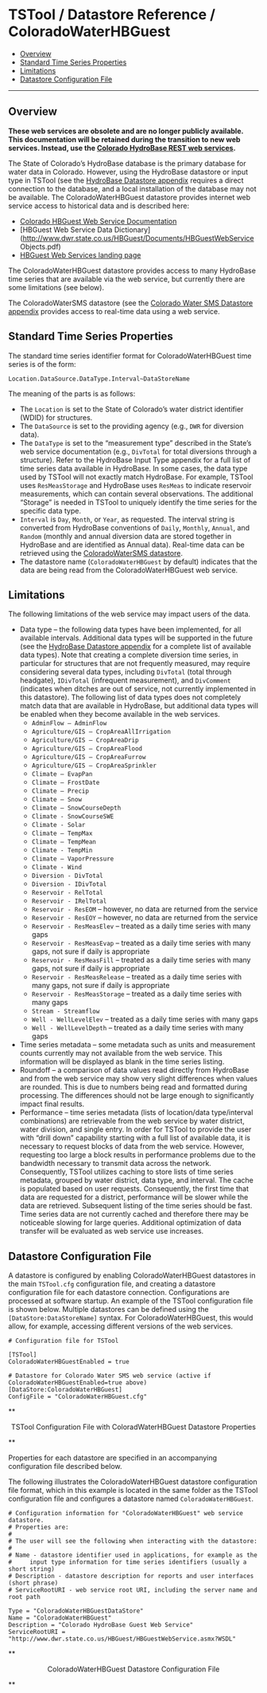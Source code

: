# TSTool / Datastore Reference / ColoradoWaterHBGuest #

* [Overview](#overview)
* [Standard Time Series Properties](#standard-time-series-properties)
* [Limitations](#limitations)
* [Datastore Configuration File](#datastore-configuration-file)

--------------------

## Overview ##

**These web services are obsolete and are no longer publicly available.
This documentation will be retained during the transition to new web services.
Instead, use the [Colorado HydroBase REST web services](../ColoradoHydroBaseRest/ColoradoHydroBaseRest.md).**

The State of Colorado’s HydroBase database is the primary database for water data in Colorado.
However, using the HydroBase datastore or input type in TSTool (see the [HydroBase Datastore appendix](../CO-HydroBase/CO-HydroBase.md)
requires a direct connection to the database,
and a local installation of the database may not be available.
The ColoradoWaterHBGuest datastore provides internet web service access to historical data and is described here:

* [Colorado HBGuest Web Service Documentation](http://www.dwr.state.co.us/HBGuest/Documents/ColoradoHBGuestWebService.pdf)
* [HBGuest Web Service Data Dictionary](http://www.dwr.state.co.us/HBGuest/Documents/HBGuestWebService Objects.pdf)
* [HBGuest Web Services landing page](http://www.dwr.state.co.us/HBGuest/default.aspx)

The ColoradoWaterHBGuest datastore provides access to many HydroBase time series
that are available via the web service, but currently there are some limitations (see below).

The ColoradoWaterSMS datastore (see the [Colorado Water SMS Datastore appendix](../ColoradoWaterSMS/ColoradoWaterSMS.md)
provides access to real-time data using a web service.

## Standard Time Series Properties ##

The standard time series identifier format for ColoradoWaterHBGuest time series is of the form:

```
Location.DataSource.DataType.Interval~DataStoreName
```

The meaning of the parts is as follows:

* The `Location` is set to the State of Colorado’s water district identifier (WDID) for structures.
* The `DataSource` is set to the providing agency (e.g., `DWR` for diversion data).
* The `DataType` is set to the “measurement type” described in the State’s web service
documentation (e.g., `DivTotal` for total diversions through a structure).
Refer to the HydroBase Input Type appendix for a full list of time series data available in HydroBase.
In some cases, the data type used by TSTool will not exactly match HydroBase.
For example, TSTool uses `ResMeasStorage` and HydroBase uses `ResMeas` to indicate reservoir measurements,
which can contain several observations.
The additional “Storage” is needed in TSTool to uniquely identify the time series for the specific data type.
* `Interval` is `Day`, `Month`, or `Year`, as requested.
The interval string is converted from HydroBase conventions of `Daily`, `Monthly`, `Annual`,
and `Random` (monthly and annual diversion data are stored together in HydroBase and are identified as Annual data).
Real-time data can be retrieved using the [ColoradoWaterSMS datastore](../ColoradoWaterSMS/ColoradoWaterSMS.md).
* The datastore name (`ColoradoWaterHBGuest` by default) indicates that the data
are being read from the ColoradoWaterHBGuest web service.

## Limitations ##

The following limitations of the web service may impact users of the data.

* Data type – the following data types have been implemented, for all available intervals.
Additional data types will be supported in the future (see the
[HydroBase Datastore appendix](../CO-HydroBase/CO-HydroBase.md)
for a complete list of available data types).
Note that creating a complete diversion time series,
in particular for structures that are not frequently measured,
may require considering several data types, including `DivTotal` (total through headgate),
`IDivTotal` (infrequent measurement), and `DivComment` (indicates when ditches are out of service,
not currently implemented in this datastore).
The following list of data types does not completely match data that are available in HydroBase,
but additional data types will be enabled when they become available in the web services.
	+ `AdminFlow – AdminFlow`
	+ `Agriculture/GIS – CropAreaAllIrrigation`
	+ `Agriculture/GIS – CropAreaDrip`
	+ `Agriculture/GIS – CropAreaFlood`
	+ `Agriculture/GIS – CropAreaFurrow`
	+ `Agriculture/GIS – CropAreaSprinkler`
	+ `Climate – EvapPan`
	+ `Climate – FrostDate`
	+ `Climate – Precip`
	+ `Climate – Snow`
	+ `Climate – SnowCourseDepth`
	+ `Climate - SnowCourseSWE`
	+ `Climate - Solar`
	+ `Climate – TempMax`
	+ `Climate – TempMean`
	+ `Climate - TempMin`
	+ `Climate – VaporPressure`
	+ `Climate - Wind`
	+ `Diversion - DivTotal`
	+ `Diversion - IDivTotal`
	+ `Reservoir - RelTotal`
	+ `Reservoir - IRelTotal`
	+ `Reservoir - ResEOM` – however, no data are returned from the service
	+ `Reservoir - ResEOY` – however, no data are returned from the service
	+ `Reservoir - ResMeasElev` – treated as a daily time series with many gaps
	+ `Reservoir - ResMeasEvap` – treated as a daily time series with many gaps, not sure if daily is appropriate
	+ `Reservoir - ResMeasFill` – treated as a daily time series with many gaps, not sure if daily is appropriate
	+ `Reservoir - ResMeasRelease` – treated as a daily time series with many gaps, not sure if daily is appropriate
	+ `Reservoir - ResMeasStorage` – treated as a daily time series with many gaps
	+ `Stream - Streamflow`
	+ `Well - WellLevelElev` – treated as a daily time series with many gaps
	+ `Well - WellLevelDepth` – treated as a daily time series with many gaps
* Time series metadata – some metadata such as units and measurement counts
currently may not available from the web service.
This information will be displayed as blank in the time series listing.
* Roundoff – a comparison of data values read directly from HydroBase and from the web
service may show very slight differences when values are rounded.
This is due to numbers being read and formatted during processing.  The differences should not be large enough to significantly impact final results.
* Performance – time series metadata (lists of location/data type/interval combinations)
are retrievable from the web service by water district, water division, and single entry.
In order for TSTool to provide the user with “drill down”
capability starting with a full list of available data,
it is necessary to request blocks of data from the web service.
However, requesting too large a block results in performance problems
due to the bandwidth necessary to transmit data across the network.
Consequently, TSTool utilizes caching to store lists of time series metadata,
grouped by water district, data type, and interval. The cache is populated based on user requests.
Consequently, the first time that data are requested for a district,
performance will be slower while the data are retrieved.
Subsequent listing of the time series should be fast.
Time series data are not currently cached and therefore there may be noticeable slowing for large queries.
Additional optimization of data transfer will be evaluated as web service use increases.

## Datastore Configuration File ##

A datastore is configured by enabling ColoradoWaterHBGuest datastores in the main `TSTool.cfg` configuration file,
and creating a datastore configuration file for each datastore connection.
Configurations are processed at software startup.
An example of the TSTool configuration file is shown below.
Multiple datastores can be defined using the `[DataStore:DataStoreName]` syntax.
For ColoradoWaterHBGuest, this would allow, for example, accessing different versions of the web services.

```
# Configuration file for TSTool

[TSTool]
ColoradoWaterHBGuestEnabled = true

# Datastore for Colorado Water SMS web service (active if ColoradoWaterHBGuestEnabled=true above)
[DataStore:ColoradoWaterHBGuest]
ConfigFile = "ColoradoWaterHBGuest.cfg"
```

**<p style="text-align: center;">
TSTool Configuration File with ColoradWaterHBGuest Datastore Properties
</p>**

Properties for each datastore are specified in an accompanying configuration file described below.

The following illustrates the ColoradoWaterHBGuest datastore configuration file format,
which in this example is located in the same folder as the TSTool
configuration file and configures a datastore named `ColoradoWaterHBGuest`.

```
# Configuration information for "ColoradoWaterHBGuest" web service datastore.
# Properties are:
#
# The user will see the following when interacting with the datastore:
#
# Name - datastore identifier used in applications, for example as the
#     input type information for time series identifiers (usually a short string)
# Description - datastore description for reports and user interfaces (short phrase)
# ServiceRootURI - web service root URI, including the server name and root path

Type = "ColoradoWaterHBGuestDataStore"
Name = "ColoradoWaterHBGuest"
Description = "Colorado HydroBase Guest Web Service"
ServiceRootURI = "http://www.dwr.state.co.us/HBGuest/HBGuestWebService.asmx?WSDL"
```

**<p style="text-align: center;">
ColoradoWaterHBGuest Datastore Configuration File
</p>**
